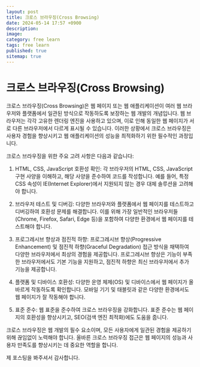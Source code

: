 ```yaml
---
layout: post
title: 크로스 브라우징(Cross Browsing)
date: 2024-05-14 17:57 +0900
description: 
image:
category: free learn
tags: free learn
published: true
sitemap: true
---
```

# 크로스 브라우징(Cross Browsing)

크로스 브라우징(Cross Browsing)은 웹 페이지 또는 웹 애플리케이션이 여러 웹 브라우저와 플랫폼에서 일관된 방식으로 작동하도록 보장하는 웹 개발의 개념입니다. 웹 브라우저는 각각 고유한 렌더링 엔진을 사용하고 있으며, 이로 인해 동일한 웹 페이지가 서로 다른 브라우저에서 다르게 표시될 수 있습니다. 이러한 상황에서 크로스 브라우징은 사용자 경험을 향상시키고 웹 애플리케이션의 성능을 최적화하기 위한 필수적인 과정입니다.

크로스 브라우징을 위한 주요 고려 사항은 다음과 같습니다:

1. HTML, CSS, JavaScript 호환성 확인: 각 브라우저의 HTML, CSS, JavaScript 구현 사양을 이해하고, 해당 사양을 준수하여 코드를 작성합니다. 예를 들어, 특정 CSS 속성이 IE(Internet Explorer)에서 지원되지 않는 경우 대체 솔루션을 고려해야 합니다.

2. 브라우저 테스트 및 디버깅: 다양한 브라우저와 플랫폼에서 웹 페이지를 테스트하고 디버깅하여 호환성 문제를 해결합니다. 이를 위해 가장 일반적인 브라우저들(Chrome, Firefox, Safari, Edge 등)을 포함하여 다양한 환경에서 웹 페이지를 테스트해야 합니다.

3. 프로그레시브 향상과 점진적 하향: 프로그레시브 향상(Progressive Enhancement) 및 점진적 하향(Graceful Degradation) 접근 방식을 채택하여 다양한 브라우저에서 최상의 경험을 제공합니다. 프로그레시브 향상은 기능이 부족한 브라우저에서도 기본 기능을 지원하고, 점진적 하향은 최신 브라우저에서 추가 기능을 제공합니다.

4. 플랫폼 및 디바이스 호환성: 다양한 운영 체제(OS) 및 디바이스에서 웹 페이지가 올바르게 작동하도록 확인합니다. 모바일 기기 및 태블릿과 같은 다양한 환경에서도 웹 페이지가 잘 작동해야 합니다.

5. 표준 준수: 웹 표준을 준수하여 크로스 브라우징을 강화합니다. 표준 준수는 웹 페이지의 호환성을 향상시키고, SEO(검색 엔진 최적화)에도 도움을 줍니다.

크로스 브라우징은 웹 개발의 필수 요소이며, 모든 사용자에게 일관된 경험을 제공하기 위해 끊임없이 노력해야 합니다. 올바른 크로스 브라우징 접근은 웹 페이지의 성능과 사용자 만족도를 향상시키는 데 중요한 역할을 합니다.

제 포스팅을 봐주셔서 감사합니다.